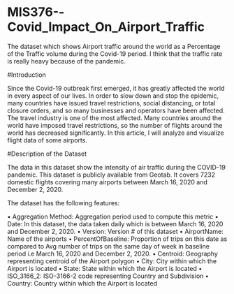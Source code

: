 # MIS376--Covid_Impact_On_Airport_Traffic
  The dataset which shows Airport traffic around the world as a Percentage of the Traffic volume during the Covid-19 period.  I think that the traffic rate is really heavy because of the pandemic.


#Introduction

  Since the Covid-19 outbreak first emerged, it has greatly affected the world in every aspect of our lives. In order to slow down and stop the epidemic, many countries have issued travel restrictions, social distancing, or total closure orders, and so many businesses and operators have been affected. The travel industry is one of the most affected. Many countries around the world have imposed travel restrictions, so the number of flights around the world has decreased significantly. In this article, I will analyze and visualize flight data of some airports.

#Description of the Dataset

  The data in this dataset show the intensity of air traffic during the COVID-19 pandemic. This dataset is publicly available from Geotab. It covers 7232 domestic flights covering many airports between March 16, 2020 and December 2, 2020.
  
  The dataset has the following features:

•	Aggregation Method: Aggregation period used to compute this metric
•	Date:  In this dataset, the data taken daily which is between March 16, 2020 and December 2, 2020.
•	Version:  Version # of this dataset
•	AirportName: Name of the airports 
•	PercentOfBaseline: Proportion of trips on this date as compared to Avg number of trips on the same day of week in baseline period i.e March 16, 2020 and December 2, 2020.
•	Centroid: Geography representing centroid of the Airport polygon
•	City: City within which the Airport is located
•	State: State within which the Airport is located
•	ISO_3166_2: ISO-3166-2 code representing Country and Subdivision
•	Country:  Country within which the Airport is located
